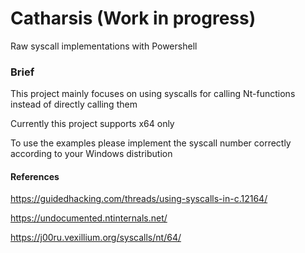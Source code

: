 # Catharsis (Work in progress)
Raw syscall implementations with Powershell

### Brief 
This project mainly focuses on using syscalls for calling Nt-functions instead of directly calling them 

Currently this project supports x64 only 

To use the examples please implement the syscall number correctly according to your Windows distribution


#### References

https://guidedhacking.com/threads/using-syscalls-in-c.12164/

https://undocumented.ntinternals.net/

https://j00ru.vexillium.org/syscalls/nt/64/




